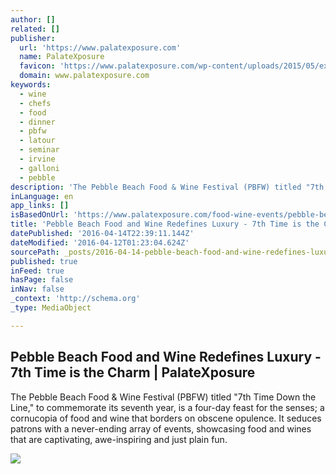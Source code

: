 ```yaml
---
author: []
related: []
publisher:
  url: 'https://www.palatexposure.com'
  name: PalateXposure
  favicon: 'https://www.palatexposure.com/wp-content/uploads/2015/05/exposure_style2-018048_-_2.jpg'
  domain: www.palatexposure.com
keywords:
  - wine
  - chefs
  - food
  - dinner
  - pbfw
  - latour
  - seminar
  - irvine
  - galloni
  - pebble
description: 'The Pebble Beach Food & Wine Festival (PBFW) titled "7th Time Down the Line," to commemorate its seventh year, is a four-day feast for the senses; a cornucopia of food and wine that borders on obscene opulence. It seduces patrons with a never-ending array of events, showcasing food and wines that are captivating, awe-inspiring and just plain fun.'
inLanguage: en
app_links: []
isBasedOnUrl: 'https://www.palatexposure.com/food-wine-events/pebble-beach-food-and-wine/'
title: 'Pebble Beach Food and Wine Redefines Luxury - 7th Time is the Charm | PalateXposure'
datePublished: '2016-04-14T22:39:11.144Z'
dateModified: '2016-04-12T01:23:04.624Z'
sourcePath: _posts/2016-04-14-pebble-beach-food-and-wine-redefines-luxury-7th-time-is-th.md
published: true
inFeed: true
hasPage: false
inNav: false
_context: 'http://schema.org'
_type: MediaObject

---
```

<article style=""><h1>Pebble Beach Food and Wine Redefines Luxury - 7th Time is the Charm | PalateXposure</h1><p>The Pebble Beach Food &amp; Wine Festival (PBFW) titled "7th Time Down the Line," to commemorate its seventh year, is a four-day feast for the senses; a cornucopia of food and wine that borders on obscene opulence. It seduces patrons with a never-ending array of events, showcasing food and wines that are captivating, awe-inspiring and just plain fun.</p><img src="https://www.palatexposure.com/wp-content/uploads/2014/05/coffee-1853.jpg" /></article>